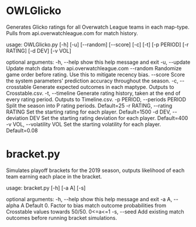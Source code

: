 # OWLGlicko

Generates Glicko ratings for all Overwatch League teams in each map-type. Pulls from api.overwatchleague.com for match history.

usage: OWLGlicko.py [-h] [-u] [--random] [--score] [-c] [-t] [-p PERIOD]
                    [-r RATING] [-d DEV] [-v VOL]

optional arguments:
  -h, --help            show this help message and exit
  -u, --update          Update match data from api.overwatchleague.com
  --random              Randomize game order before rating. Use this to
                        mitigate recency bias.
  --score               Score the system parameters' prediction accuracy
                        throughout the season.
  -c, --crosstable      Generate expected outcomes in each maptype. Outputs to
                        Crosstable.csv.
  -t, --timeline        Generate rating history, taken at the end of every
                        rating period. Outputs to Timeline.csv.
  -p PERIOD, --periods PERIOD
                        Split the season into P rating periods. Default=25
  -r RATING, --rating RATING
                        Set the starting rating for each player. Default=1500
  -d DEV, --deviation DEV
                        Set the starting rating deviation for each player.
                        Default=400
  -v VOL, --volatility VOL
                        Set the starting volatility for each player.
                        Default=0.08

# bracket.py

Simulates playoff brackets for the 2019 season, outputs likelihood of each team earning each place in the bracket.

usage: bracket.py [-h] [-a A] [-s]

optional arguments:
  -h, --help       show this help message and exit
  -a A, --alpha A  Default 0. Factor to bias match outcome probabilities from
                   Crosstable values towards 50/50. 0<=a<=1
  -s, --seed       Add existing match outcomes before running bracket
                   simulations.
